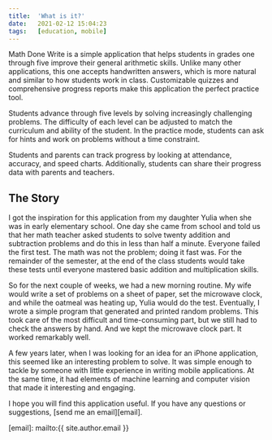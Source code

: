 ```yaml
---
title:  'What is it?'
date:   2021-02-12 15:04:23
tags:   [education, mobile]
---
```

Math Done Write is a simple application that helps students in grades one through five improve their general arithmetic skills. Unlike many other applications, this one accepts handwritten answers, which is more natural and similar to how students work in class. Customizable quizzes and comprehensive progress reports make this application the perfect practice tool.

Students advance through five levels by solving increasingly challenging problems. The difficulty of each level can be adjusted to match the curriculum and ability of the student. In the practice mode, students can ask for hints and work on problems without a time constraint.

Students and parents can track progress by looking at attendance, accuracy, and speed charts. Additionally, students can share their progress data with parents and teachers.

## The Story
I got the inspiration for this application from my daughter Yulia when she was in early elementary school. One day she came from school and told us that her math teacher asked students to solve twenty addition and subtraction problems and do this in less than half a minute. Everyone failed the first test. The math was not the problem; doing it fast was. For the remainder of the semester, at the end of the class students would take these tests until everyone mastered basic addition and multiplication skills. 

So for the next couple of weeks, we had a new morning routine. My wife would write a set of problems on a sheet of paper, set the microwave clock, and while the oatmeal was heating up, Yulia would do the test. Eventually, I wrote a simple program that generated and printed random problems. This took care of the most difficult and time-consuming part, but we still had to check the answers by hand. And we kept the microwave clock part. It worked remarkably well.

A few years later, when I was looking for an idea for an iPhone application, this seemed like an interesting problem to solve. It was simple enough to tackle by someone with little experience in writing mobile applications. At the same time, it had elements of machine learning and computer vision that made it interesting and engaging.

I hope you will find this application useful. If you have any questions or suggestions, [send me an email][email].

[email]: mailto:{{ site.author.email }}
